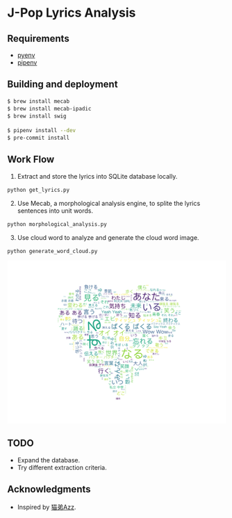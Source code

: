 # J-Pop Lyrics Analysis

## Requirements

- [pyenv](https://github.com/pyenv/pyenv)
- [pipenv](https://github.com/pypa/pipenv)

## Building and deployment

```sh
$ brew install mecab
$ brew install mecab-ipadic
$ brew install swig

$ pipenv install --dev
$ pre-commit install
```

## Work Flow

1. Extract and store the lyrics into SQLite database locally.

```sh
python get_lyrics.py
```
2. Use Mecab, a morphological analysis engine, to splite the lyrics sentences into unit words. 

```sh
python morphological_analysis.py
```

3. Use cloud word to analyze and generate the cloud word image.

```sh
python generate_word_cloud.py
```

![word cloud sample](https://raw.githubusercontent.com/IvanWoo/jpop-lyrics-analysis/master/word_cloud_sample.png)

## TODO

- Expand the database.
- Try different extraction criteria.

## Acknowledgments

- Inspired by [猫弟Azz](https://www.douban.com/note/630489583/).